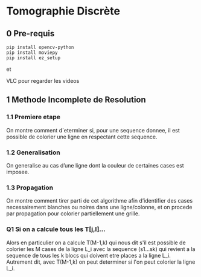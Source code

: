 # Tomographie Discrète 
## 0 Pre-requis

    pip install opencv-python
    pip install moviepy
    pip install ez_setup


et

VLC pour regarder les videos

## 1 Methode Incomplete de Resolution
### 1.1 Premiere etape
On montre comment d´eterminer si, pour une sequence donnee, il est possible de colorier une ligne en respectant cette sequence.
### 1.2 Generalisation
On generalise au cas d’une ligne dont la couleur de certaines cases est imposee.
### 1.3 Propagation
On montre comment tirer parti de cet algorithme afin d’identifier des cases necessairement blanches ou noires dans une ligne/colonne, et on procede par propagation pour colorier partiellement une grille.


### Q1 Si on a calcule tous les T[j,l]...
Alors en particulier on a calcule T(M-1,k) qui nous dit s'il est possible de colorier les M cases de la ligne L_i avec la sequence (s1...sk) qui revient a la sequence de tous les k blocs qui doivent etre places a la ligne L_i. Autrement dit, avec T(M-1,k) on peut determiner si l'on peut colorier la ligne L_i.

